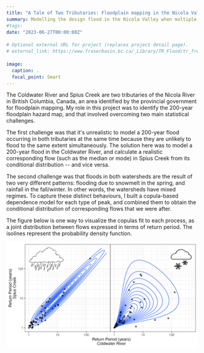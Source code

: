 ```yaml
---
title: "A Tale of Two Tributaries: Floodplain mapping in the Nicola Valley with Copulas"
summary: Modelling the design flood in the Nicola Valley when multiple mixed-regime watersheds are involved.  
#tags:
date: "2023-06-27T00:00:00Z"

# Optional external URL for project (replaces project detail page).
# external_link: https://www.fraserbasin.bc.ca/_Library/TR_Flood/tr_frequency-magnitude-coldwater_draft_may_2022_web.pdf

image:
  caption: .
  focal_point: Smart
---
```


The Coldwater River and Spius Creek are two tributaries of the Nicola River in British Columbia, Canada, an area identified by the provincial government for floodplain mapping. My role in this project was to identify the 200-year floodplain hazard map, and that involved overcoming two main statistical challenges.

The first challenge was that it's unrealistic to model a 200-year flood occurring in both tributaries at the same time because they are unlikely to flood to the same extent simultaneously. The solution here was to model a 200-year flood in the Coldwater River, and calculate a realistic corresponding flow (such as the median or mode) in Spius Creek from its conditional distribution -- and vice versa. 

The second challenge was that floods in both watersheds are the result of two very different patterns: flooding due to snowmelt in the spring, and rainfall in the fall/winter. In other words, the watersheds have mixed regimes. To capture these distinct behaviours, I built a copula-based dependence model for each type of peak, and combined them to obtain the conditional distribution of corresponding flows that we were after.

The figure below is one way to visualize the copulas fit to each process, as a joint distribution between flows expressed in terms of return period. The isolines represent the probability density function.

![](copulas.png)


